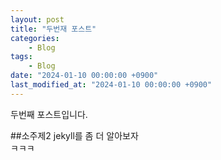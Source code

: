 ```yaml
---
layout: post
title: "두번재 포스트"
categories:
    - Blog
tags: 
    - Blog
date: "2024-01-10 00:00:00 +0900"
last_modified_at: "2024-01-10 00:00:00 +0900"
---
```


두번째 포스트입니다.

##소주제2
jekyll를 좀 더 알아보자<br/>
ㅋㅋㅋ